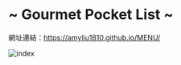 # ~ Gourmet Pocket List ~
網址連結：https://amyliu1810.github.io/MENU/

![index](https://github.com/amyliu1810/MENU/assets/143366312/859c6d41-3a31-487e-a494-40349cc6ea4c)
